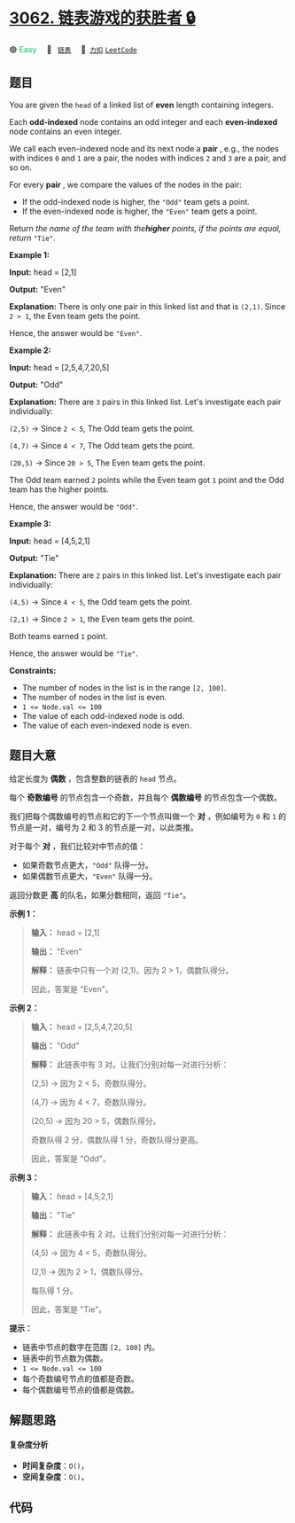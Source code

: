# [3062. 链表游戏的获胜者 🔒](https://2xiao.github.io/leetcode-js/problem/3062.html)

🟢 <font color=#15bd66>Easy</font>&emsp; 🔖&ensp; [`链表`](/tag/linked-list.md)&emsp; 🔗&ensp;[`力扣`](https://leetcode.cn/problems/winner-of-the-linked-list-game) [`LeetCode`](https://leetcode.com/problems/winner-of-the-linked-list-game)

## 题目

You are given the `head` of a linked list of **even** length containing
integers.

Each **odd-indexed** node contains an odd integer and each **even-indexed**
node contains an even integer.

We call each even-indexed node and its next node a **pair** , e.g., the nodes
with indices `0` and `1` are a pair, the nodes with indices `2` and `3` are a
pair, and so on.

For every **pair** , we compare the values of the nodes in the pair:

  * If the odd-indexed node is higher, the `"Odd"` team gets a point.
  * If the even-indexed node is higher, the `"Even"` team gets a point.

Return _the name of the team with the**higher** points, if the points are
equal, return_ `"Tie"`.



**Example 1:**

**Input:** head = [2,1]

**Output:** "Even"

**Explanation:** There is only one pair in this linked list and that is
`(2,1)`. Since `2 > 1`, the Even team gets the point.

Hence, the answer would be `"Even"`.

**Example 2:**

**Input:** head = [2,5,4,7,20,5]

**Output:** "Odd"

**Explanation:** There are `3` pairs in this linked list. Let's investigate
each pair individually:

`(2,5)` -> Since `2 < 5`, The Odd team gets the point.

`(4,7)` -> Since `4 < 7`, The Odd team gets the point.

`(20,5)` -> Since `20 > 5`, The Even team gets the point.

The Odd team earned `2` points while the Even team got `1` point and the Odd
team has the higher points.

Hence, the answer would be `"Odd"`.

**Example 3:**

**Input:** head = [4,5,2,1]

**Output:** "Tie"

**Explanation:** There are `2` pairs in this linked list. Let's investigate
each pair individually:

`(4,5)` -> Since `4 < 5`, the Odd team gets the point.

`(2,1)` -> Since `2 > 1`, the Even team gets the point.

Both teams earned `1` point.

Hence, the answer would be `"Tie"`.



**Constraints:**

  * The number of nodes in the list is in the range `[2, 100]`.
  * The number of nodes in the list is even.
  * `1 <= Node.val <= 100`
  * The value of each odd-indexed node is odd.
  * The value of each even-indexed node is even.


## 题目大意

给定长度为 **偶数**  ，包含整数的链表的 `head` 节点。

每个 **奇数编号** 的节点包含一个奇数，并且每个 **偶数编号** 的节点包含一个偶数。

我们把每个偶数编号的节点和它的下一个节点叫做一个 **对** ，例如编号为 `0` 和 `1` 的节点是一对，编号为 2 和 3 的节点是一对，以此类推。

对于每个 **对** ，我们比较对中节点的值：

  * 如果奇数节点更大，`"Odd"` 队得一分。
  * 如果偶数节点更大，`"Even"` 队得一分。

返回分数更 **高** 的队名，如果分数相同，返回 `"Tie"`。



**示例 1：**

> 
> 
> 
> 
> 
> **输入：** head = [2,1]
> 
> **输出：** "Even"
> 
> **解释：** 链表中只有一个对 (2,1)。因为 2 > 1，偶数队得分。
> 
> 因此，答案是 "Even"。
> 
> 



**示例 2：**

> 
> 
> 
> 
> 
> **输入：** head = [2,5,4,7,20,5] 
> 
> **输出：** "Odd" 
> 
> **解释：** 此链表中有 3 对。让我们分别对每一对进行分析： 
> 
> (2,5) -> 因为 2 < 5，奇数队得分。
> 
> (4,7) -> 因为 4 < 7，奇数队得分。 
> 
> (20,5) -> 因为 20 > 5，偶数队得分。 
> 
> 奇数队得 2 分，偶数队得 1 分，奇数队得分更高。 
> 
> 因此，答案是 "Odd"。
> 
> 



**示例 3：**

> 
> 
> 
> 
> 
> **输入：** head = [4,5,2,1]
> 
> **输出：** "Tie"
> 
> **解释：** 此链表中有 2 对。让我们分别对每一对进行分析：
> 
> (4,5) -> 因为 4 < 5，奇数队得分。
> 
> (2,1) -> 因为 2 > 1，偶数队得分。
> 
> 每队得 1 分。
> 
> 因此，答案是 "Tie"。
> 
> 



**提示：**

  * 链表中节点的数字在范围 `[2, 100]` 内。
  * 链表中的节点数为偶数。
  * `1 <= Node.val <= 100`
  * 每个奇数编号节点的值都是奇数。
  * 每个偶数编号节点的值都是偶数。


## 解题思路

#### 复杂度分析

- **时间复杂度**：`O()`，
- **空间复杂度**：`O()`，

## 代码

```javascript

```